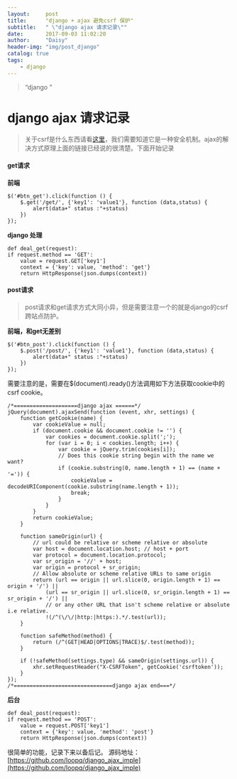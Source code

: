 ```yaml
---
layout:     post
title:      "django + ajax 避免csrf 保护"
subtitle:   " \"django ajax 请求记录\""
date:       2017-09-03 11:02:20
author:     "Daisy"
header-img: "img/post_django"
catalog: true
tags:
    - django
---
```


> “django ”

# django ajax 请求记录 #

> 关于csrf是什么东西请看[这里](http://www.jianshu.com/p/8ae7d3734381)，我们需要知道它是一种安全机制。ajax的解决方式原理上面的链接已经说的很清楚。下面开始记录

#### get请求 ####
**前端**

	$('#btn_get').click(function () {
        $.get('/get/', {'key1': 'value1'}, function (data,status) {
            alert(data+" status :"+status)
        })
    });

**django 处理**

    def deal_get(request):
    if request.method == 'GET':
        value = request.GET['key1']
        context = {'key': value, 'method': 'get'}
        return HttpResponse(json.dumps(context))


#### post请求 ####
> post请求和get请求方式大同小异，但是需要注意一个的就是django的csrf跨站点防护。

**前端，和get无差别**

	$('#btn_post').click(function () {
        $.post('/post/', {'key1': 'value1'}, function (data,status) {
            alert(data+" status :"+status)
        })
    });

需要注意的是，需要在$(document).ready()方法调用如下方法获取cookie中的csrf cookie。

    /*====================django ajax ======*/
	jQuery(document).ajaxSend(function (event, xhr, settings) {
	    function getCookie(name) {
	        var cookieValue = null;
	        if (document.cookie && document.cookie != '') {
	            var cookies = document.cookie.split(';');
	            for (var i = 0; i < cookies.length; i++) {
	                var cookie = jQuery.trim(cookies[i]);
	                // Does this cookie string begin with the name we want?
	                if (cookie.substring(0, name.length + 1) == (name + '=')) {
	                    cookieValue = decodeURIComponent(cookie.substring(name.length + 1));
	                    break;
	                }
	            }
	        }
	        return cookieValue;
	    }
	
	    function sameOrigin(url) {
	        // url could be relative or scheme relative or absolute
	        var host = document.location.host; // host + port
	        var protocol = document.location.protocol;
	        var sr_origin = '//' + host;
	        var origin = protocol + sr_origin;
	        // Allow absolute or scheme relative URLs to same origin
	        return (url == origin || url.slice(0, origin.length + 1) == origin + '/') ||
	            (url == sr_origin || url.slice(0, sr_origin.length + 1) == sr_origin + '/') ||
	            // or any other URL that isn't scheme relative or absolute i.e relative.
	            !(/^(\/\/|http:|https:).*/.test(url));
	    }
	
	    function safeMethod(method) {
	        return (/^(GET|HEAD|OPTIONS|TRACE)$/.test(method));
	    }
	
	    if (!safeMethod(settings.type) && sameOrigin(settings.url)) {
	        xhr.setRequestHeader("X-CSRFToken", getCookie('csrftoken'));
	    }
	});
	/*===============================django ajax end===*/

**后台**

    def deal_post(request):
    if request.method == 'POST':
        value = request.POST['key1']
        context = {'key': value, 'method': 'post'}
        return HttpResponse(json.dumps(context))

很简单的功能，记录下来以备后记。
源码地址：[https://github.com/loopq/django_ajax_imple](https://github.com/loopq/django_ajax_imple)
